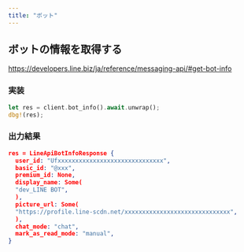 ```yaml
---
title: "ボット"
---
```


## ボットの情報を取得する

https://developers.line.biz/ja/reference/messaging-api/#get-bot-info



### 実装
```rust
let res = client.bot_info().await.unwrap();
dbg!(res);
```



### 出力結果

```json
res = LineApiBotInfoResponse {
  user_id: "Ufxxxxxxxxxxxxxxxxxxxxxxxxxxxxxx",
  basic_id: "@xxx",
  premium_id: None,
  display_name: Some(
  "dev_LINE BOT",
  ),
  picture_url: Some(
  "https://profile.line-scdn.net/xxxxxxxxxxxxxxxxxxxxxxxxxxxxxx",
  ),
  chat_mode: "chat",
  mark_as_read_mode: "manual",
}
```
